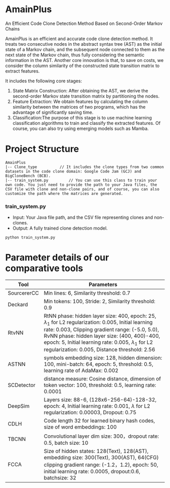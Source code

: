 # AmainPlus
An Efficient Code Clone Detection Method Based on Second-Order Markov Chains

AmainPlus is an efficient and accurate code clone detection method. It treats two consecutive nodes in the abstract syntax tree (AST) as the initial state of a Markov chain, and the subsequent node connected to them as the next state of the Markov chain, thus fully considering the semantic information in the AST. Another core innovation is that, to save on costs, we consider the column similarity of the constructed state transition matrix to extract features.

It includes the following core stages:
1. State Matrix Construction: After obtaining the AST, we derive the second-order Markov state transition matrix by partitioning the nodes.
2. Feature Extraction: We obtain features by calculating the column similarity between the matrices of two programs, which has the advantage of significantly saving time.
3. Classification:The purpose of this stage is to use machine learning classification algorithms to train and classify the extracted features. Of course, you can also try using emerging models such as Mamba.

# Project Structure  
  
```shell  
AmainPlus  
|-- Clone_type        	// It includes the clone types from two common datasets in the code clone domain: Google Code Jam (GCJ) and BigCloneBench (BCB).
|-- train_system.py     	// You can use this class to train your own code. You just need to provide the path to your Java files, the CSV file with clone and non-clone pairs, and of course, you can also customize the path where the matrices are generated.
```

### train_system.py
- Input: Your Java file path, and the CSV file representing clones and non-clones.
- Output:  A fully trained clone detection model.
```
python train_system.py
```


# Parameter details of our comparative tools
|Tool            |Parameters                     |
|----------------|-------------------------------|
|SourcererCC	|Min lines: 6, Similarity threshold: 0.7            |
|Deckard      |Min tokens: 100, Stride: 2, Similarity threshold: 0.9 |
|RtvNN       |RtNN phase: hidden layer size: 400, epoch: 25, $\lambda_1$ for L2 regularization: 0.005, Initial learning rate: 0.003, Clipping gradient range: (-5.0, 5.0), RvNN phase: hidden layer size: (400, 400)-400, epoch: 5, Initial learning rate: 0.005, $\lambda_1$ for L2 regularization: 0.005, Distance threshold: 2.56    |
|ASTNN      |symbols embedding size: 128, hidden dimension: 100, mini-batch: 64, epoch: 5, threshold: 0.5, learning rate of AdaMax: 0.002  |
|SCDetector      |distance measure: Cosine distance, dimension of token vector: 100, threshold: 0.5, learning rate: 0.0001 |
|DeepSim      |Layers size: 88-6, (128x6-256-64)-128-32, epoch: 4, Initial learning rate: 0.001, $\lambda$ for L2 regularization: 0.00003, Dropout: 0.75 |
|CDLH      |Code length 32 for learned binary hash codes, size of word embeddings: 100 |
|TBCNN      |Convolutional layer dim size: 300，dropout rate: 0.5, batch size: 10 |
|FCCA      |Size of hidden states: 128(Text), 128(AST), embedding size: 300(Text), 300(AST), 64(CFG) clipping gradient range: (-1.2，1.2), epoch: 50, initial learning rate: 0.0005, dropout:0.6, batchsize: 32|

